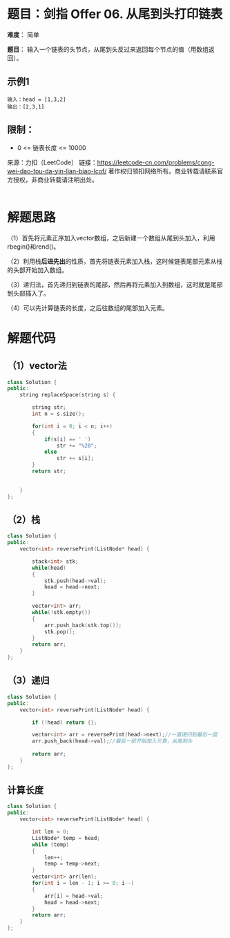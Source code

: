 # 题目：剑指 Offer 06. 从尾到头打印链表
**难度**： 简单

**题目**：
输入一个链表的头节点，从尾到头反过来返回每个节点的值（用数组返回）。

## 示例1

```
输入：head = [1,3,2]
输出：[2,3,1]
```



## 限制：

- 0 <= 链表长度 <= 10000

  



来源：力扣（LeetCode）
链接：https://leetcode-cn.com/problems/cong-wei-dao-tou-da-yin-lian-biao-lcof/
著作权归领扣网络所有。商业转载请联系官方授权，非商业转载请注明出处。
<br>
<br>

# 解题思路
（1）首先将元素正序加入vector数组，之后新建一个数组从尾到头加入，利用rbegin()和rend()。

（2）利用栈**后进先出**的性质，首先将链表元素加入栈，这时候链表尾部元素从栈的头部开始加入数组。

（3）递归法，首先递归到链表的尾部，然后再将元素加入到数组，这时就是尾部到头部插入了。

（4）可以先计算链表的长度，之后往数组的尾部加入元素。

# 解题代码
## （1）vector法
```cpp
class Solution {
public:
    string replaceSpace(string s) {

        string str;
        int n = s.size();

        for(int i = 0; i < n; i++)
        {
            if(s[i] == ' ')
                str += "%20";
            else
                str += s[i];
        }
        return str;
        

    }
};
```



## （2）栈

```cpp
class Solution {
public:
    vector<int> reversePrint(ListNode* head) {

        stack<int> stk;
        while(head)
        {
            stk.push(head->val);
            head = head->next;
        }

        vector<int> arr;
        while(!stk.empty())
        {
            arr.push_back(stk.top());
            stk.pop();
        }
        return arr;
    }
};
```



## （3）递归

```cpp
class Solution {
public:
    vector<int> reversePrint(ListNode* head) {

        if (!head) return {};

        vector<int> arr = reversePrint(head->next);//一直递归到最后一层
        arr.push_back(head->val);//最后一层开始加入元素，从尾到头
        
        return arr;
    }
};
```



## 计算长度

```cpp
class Solution {
public:
    vector<int> reversePrint(ListNode* head) {

        int len = 0;
        ListNode* temp = head;
        while (temp)
        {
            len++;
            temp = temp->next;
        }
        vector<int> arr(len);
        for(int i = len - 1; i >= 0; i--)
        {
            arr[i] = head->val;
            head = head->next;
        }
        return arr;
    }
};
```

